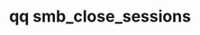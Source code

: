 ---
category: smb
command: smb_close_sessions
optional_options:
- alternate: []
  help: "\n                Close only the sessions that match the specified user's\
    \ identity in one of the\n                following forms: a name or a SID optionally\
    \ qualified with a domain prefix (for\n                example, \"local:name\"\
    , \"S-1-1-0\", \"name\", \"world:Everyone\", \"ldap_user:name\",\n           \
    \     \"ad:name\"), or an ID type (for example, \"uid:1001\", \"auth_id:513\"\
    , \"SID:S-1-1-0\").\n                "
  name: --identity
  required: false
- alternate: []
  help: "\n                Use the list of sessions from the smb_list_sessions command\
    \ to close only the\n                session with the specified location.\n  \
    \              "
  name: --location
  required: false
- alternate: []
  help: Close only the sessions that originate from the specified IP address.
  name: --ip
  required: false
permalink: /qq-cli-command-guide/smb/smb_close_sessions.html
positional_options: []
sidebar: qq_cli_command_reference_sidebar
summary: This section explains how to use the <code>qq smb_close_sessions</code> command.
synopsis: Force close SMB sessions matching one or more of a set of filters.
title: qq smb_close_sessions
usage: qq smb_close_sessions [-h] [--identity IDENTITY] [--location LOCATION] [--ip
  IP]
zendesk_source: qq CLI Command Guide

---